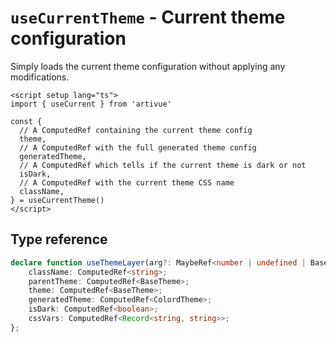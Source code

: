 # `useCurrentTheme` - Current theme configuration

Simply loads the current theme configuration without applying any modifications.

```vue
<script setup lang="ts">
import { useCurrent } from 'artivue'

const {
  // A ComputedRef containing the current theme config
  theme,
  // A ComputedRef with the full generated theme config
  generatedTheme,
  // A ComputedRef which tells if the current theme is dark or not
  isDark,
  // A ComputedRef with the current theme CSS name
  className,
} = useCurrentTheme()
</script>
```

## Type reference

```typescript
declare function useThemeLayer(arg?: MaybeRef<number | undefined | BaseTheme>): {
    className: ComputedRef<string>;
    parentTheme: ComputedRef<BaseTheme>;
    theme: ComputedRef<BaseTheme>;
    generatedTheme: ComputedRef<ColordTheme>;
    isDark: ComputedRef<boolean>;
    cssVars: ComputedRef<Record<string, string>>;
};
```
